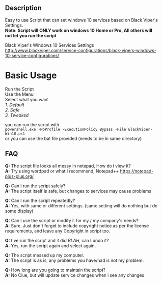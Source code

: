 ## Description
Easy to use Script that can set windows 10 services based on Black Viper's Settings.  <br />
**Note: Script will ONLY work on windows 10 Home or Pro, All others will not let you run the script**

Black Viper's Windows 10 Services Settings  <br />
http://www.blackviper.com/service-configurations/black-vipers-windows-10-service-configurations/

# [](#header-1)Basic Usage
Run the Script <br />
Use the Menu <br />
Select what you want <br />
*1. Default <br />
2. Safe <br />
3. Tweaked <br />*

you can run the script with <br />
`powershell.exe -NoProfile -ExecutionPolicy Bypass -File BlackViper-Win10.ps1` <br />
or you can use the bat file provided (needs to be in same directory) <br />

## FAQ
**Q:** The script file looks all messy in notepad, How do i view it? <br />
**A:** Try using wordpad or what I recommend, Notepad++ https://notepad-plus-plus.org/

**Q:** Can I run the script safely? <br />
**A:** The script itself is safe, but changes to services may cause problems

**Q:** Can I run the script repeatedly? <br />
**A:** Yes, with same or different settings. (same setting will do nothing but do some display)

**Q:** Can I use the script or modify it for my / my company's needs? <br />
**A:** Sure. Just don't forget to include copyright notice as per the license requirements, and leave any Copyright in script too.

**Q:** I've run the script and it did *BLAH*, can I undo it? <br />
**A:** Yes, run the script again and select again. <br />

**Q:** The script messed up my computer. <br />
**A:** The script is as is, any problems you have/had is not my problem.

**Q:** How long are you going to maintain the script? <br />
**A:** No Clue, but will update service changes when i see any changes
